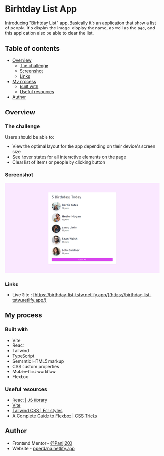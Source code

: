 # Birhtday List App
Introducing "Birhtday List" app, Basically it's an application that show a list of people. It's  display the image, display the name, as well as the age, and this application also be able to clear the list.
## Table of contents
- [Overview](#overview)
  - [The challenge](#the-challenge)
  - [Screenshot](#screenshot)
  - [Links](#links)
- [My process](#my-process)
  - [Built with](#built-with)
  - [Useful resources](#useful-resources)
- [Author](#author)

## Overview

### The challenge

Users should be able to:

- View the optimal layout for the app depending on their device's screen size
- See hover states for all interactive elements on the page
- Clear list of items or people by clicking button

### Screenshot

![](./src/images/desktop-preview.png)

### Links

- Live Site : [https://birthday-list-tstw.netlify.app/](https://birthday-list-tstw.netlify.app/)

## My process

### Built with

- Vite
- React
- Tailwind
- TypeScript
- Semantic HTML5 markup
- CSS custom properties
- Mobile-first workflow
- Flexbox

### Useful resources

- [React | JS library](https://reactjs.org/)
- [Vite](https://vitejs.dev/guide/)
- [Tailwind CSS | For styles](https://tailwindcss.com/)
- [A Complete Guide to Flexbox | CSS Tricks](https://css-tricks.com/snippets/css/a-guide-to-flexbox)

## Author

- Frontend Mentor - [@Panji200](https://www.frontendmentor.io/profile/Panji200)
- Website - [pperdana.netlify.app](https://pperdana.netlify.app)

